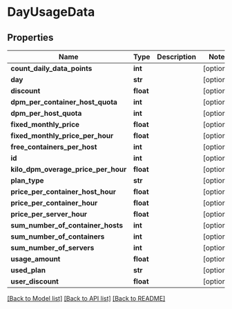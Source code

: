 # DayUsageData

## Properties

| Name                                | Type      | Description | Notes      |
| ----------------------------------- | --------- | ----------- | ---------- |
| **count_daily_data_points**         | **int**   |             | [optional] |
| **day**                             | **str**   |             | [optional] |
| **discount**                        | **float** |             | [optional] |
| **dpm_per_container_host_quota**    | **int**   |             | [optional] |
| **dpm_per_host_quota**              | **int**   |             | [optional] |
| **fixed_monthly_price**             | **float** |             | [optional] |
| **fixed_monthly_price_per_hour**    | **float** |             | [optional] |
| **free_containers_per_host**        | **int**   |             | [optional] |
| **id**                              | **int**   |             | [optional] |
| **kilo_dpm_overage_price_per_hour** | **float** |             | [optional] |
| **plan_type**                       | **str**   |             | [optional] |
| **price_per_container_host_hour**   | **float** |             | [optional] |
| **price_per_container_hour**        | **float** |             | [optional] |
| **price_per_server_hour**           | **float** |             | [optional] |
| **sum_number_of_container_hosts**   | **int**   |             | [optional] |
| **sum_number_of_containers**        | **int**   |             | [optional] |
| **sum_number_of_servers**           | **int**   |             | [optional] |
| **usage_amount**                    | **float** |             | [optional] |
| **used_plan**                       | **str**   |             | [optional] |
| **user_discount**                   | **float** |             | [optional] |

[[Back to Model list]](../README.md#documentation-for-models) [[Back to API list]](../README.md#documentation-for-api-endpoints) [[Back to README]](../README.md)
